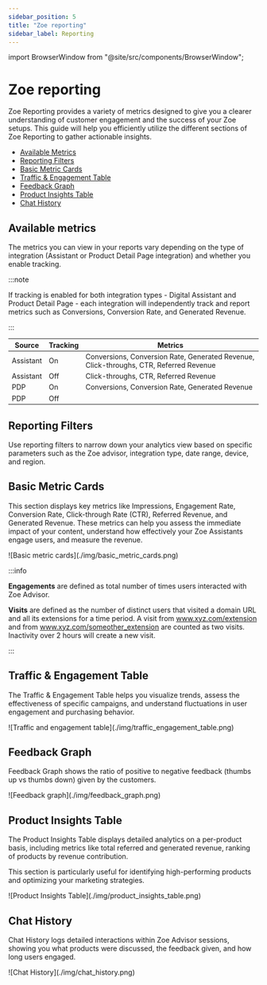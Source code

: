 ```yaml
---
sidebar_position: 5
title: "Zoe reporting"
sidebar_label: Reporting
---
```


import BrowserWindow from "@site/src/components/BrowserWindow";

# Zoe reporting

Zoe Reporting provides a variety of metrics designed to give you a clearer understanding of customer engagement and the success of your Zoe setups. This guide will help you efficiently utilize the different sections of Zoe Reporting to gather actionable insights.

- [Available Metrics](#available-metrics)
- [Reporting Filters](#reporting-filters)
- [Basic Metric Cards](#basic-metric-cards)
- [Traffic & Engagement Table](#traffic--engagement-table)
- [Feedback Graph](#feedback-graph)
- [Product Insights Table](#product-insights-table)
- [Chat History](#chat-history)

## Available metrics

The metrics you can view in your reports vary depending on the type of integration (Assistant or Product Detail Page integration) and whether you enable tracking.

:::note

If tracking is enabled for both integration types - Digital Assistant and Product Detail Page - each integration will independently track and report metrics such as Conversions, Conversion Rate, and Generated Revenue.

:::

| Source    | Tracking | Metrics                                                                                     |
|-----------|----------|---------------------------------------------------------------------------------------------|
| Assistant | On       | Conversions, Conversion Rate, Generated Revenue, Click-throughs, CTR, Referred Revenue      |
| Assistant | Off      | Click-throughs, CTR, Referred Revenue                                                       |
| PDP       | On       | Conversions, Conversion Rate, Generated Revenue                                             |
| PDP       | Off      |                                                           |

## Reporting Filters

Use reporting filters to narrow down your analytics view based on specific parameters such as the Zoe advisor, integration type, date range, device, and region.

## Basic Metric Cards

This section displays key metrics like Impressions, Engagement Rate, Conversion Rate, Click-through Rate (CTR), Referred Revenue, and Generated Revenue. These metrics can help you assess the immediate impact of your content, understand how effectively your Zoe Assistants engage users, and measure the revenue.

<BrowserWindow url="https://orca-advisor.zoovu.com">
    ![Basic metric cards](./img/basic_metric_cards.png)
</BrowserWindow>

:::info

**Engagements** are defined as total number of times users interacted with Zoe Advisor.

**Visits** are defined as the number of distinct users that visited a domain URL and all its extensions for a time period. A visit from www.xyz.com/extension and from www.xyz.com/someother_extension are counted as two visits. Inactivity over 2 hours will create a new visit.

:::

## Traffic & Engagement Table

The Traffic & Engagement Table helps you visualize trends, assess the effectiveness of specific campaigns, and understand fluctuations in user engagement and purchasing behavior.

<BrowserWindow url="https://orca-advisor.zoovu.com">
    ![Traffic and engagement table](./img/traffic_engagement_table.png)
</BrowserWindow>

## Feedback Graph

Feedback Graph shows the ratio of positive to negative feedback (thumbs up vs thumbs down) given by the customers.

<BrowserWindow url="https://orca-advisor.zoovu.com">
    ![Feedback graph](./img/feedback_graph.png)
</BrowserWindow>

## Product Insights Table

The Product Insights Table displays detailed analytics on a per-product basis, including metrics like total referred and generated revenue, ranking of products by revenue contribution. 

This section is particularly useful for identifying high-performing products and optimizing your marketing strategies.

<BrowserWindow url="https://orca-advisor.zoovu.com">
    ![Product Insights Table](./img/product_insights_table.png)
</BrowserWindow>

## Chat History

Chat History logs detailed interactions within Zoe Advisor sessions, showing you what products were discussed, the feedback given, and how long users engaged.

<BrowserWindow url="https://orca-advisor.zoovu.com">
    ![Chat History](./img/chat_history.png)
</BrowserWindow>